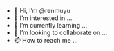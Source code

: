 - 👋 Hi, I’m @renmuyu
- 👀 I’m interested in ...
- 🌱 I’m currently learning ...
- 💞️ I’m looking to collaborate on ...
- 📫 How to reach me ...

<!---
renmuyu/renmuyu is a ✨ special ✨ repository because its `README.md` (this file) appears on your GitHub profile.
You can click the Preview link to take a look at your changes.
--->
